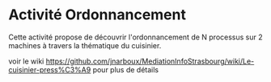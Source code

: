 Activité Ordonnancement
=======================

Cette activité propose de découvrir l'ordonnancement de N processus sur 2
machines à travers la thématique du cuisinier.

voir le wiki https://github.com/jnarboux/MediationInfoStrasbourg/wiki/Le-cuisinier-press%C3%A9 pour plus de détails 

